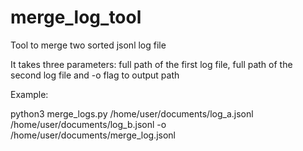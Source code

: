# merge_log_tool

Tool to merge two sorted jsonl log file

It takes three parameters:  full path of the first log file, 
                            full path of the second log file and 
                            -o flag to output path
                            
Example: 

python3 merge_logs.py /home/user/documents/log_a.jsonl /home/user/documents/log_b.jsonl -o /home/user/documents/merge_log.jsonl

